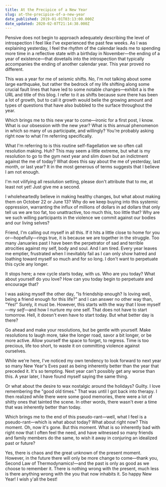 ```yaml
---
title: At the Precipice of a New Year
slug: at-the-precipice-of-a-new-year
date_published: 2019-01-01T03:13:00.000Z
date_updated: 2020-02-07T21:14:38.000Z
---
```


Pensive does not begin to approach adequately describing the level of introspection I feel like I've experienced the past few weeks. As I was explaining yesterday, I feel the rhythm of the calendar leads me to spending more time in a reflective state with a birthday in November—the ending of a year of existence—that dovetails into the introspection that typically accompanies the ending of another calendar year. This year proved no different.

This was a year for me of seismic shifts. No, I'm not talking about some large earthquake, but rather the bedrock of my life shifting along some crucial fault lines that have led to some notable changes—exhibit a is the URL and title of this blog. I refer to it as shifts because sure there has been a lot of growth, but to call it growth would belie the growing amount and types of questions that have also bubbled to the surface throughout the year.

Which brings me to this new year to come—ironic for a first post, I know. What is our obsession with the new year? What is this annual phenomenon in which so many of us participate, and willingly? You're probably asking right now to what I'm referring specifically.

What I'm referring to is this routine self-flagellation we so often call resolution making. Huh? This may seem a little extreme, but what is my resolution to go to the gym next year and slim down but an indictment against the me of today? What does this say about the me of yesterday, last month, or last year? It in the most generous of terms suggests that I believe I am not enough.

I'm not vilifying all resolution setting, please don't attribute that to me, at least not yet! Just give me a second.

I wholeheartedly believe in making healthy changes, but what about making them on October 22 or June 13? Why do we keep buying into this systemic oppression, warranting the influx of millions of dollars in ad dollars that only tell us we are too fat, too unattractive, too much this, too little that? Why are we such willing participants in the violence we commit against our bodies and our living selves?

Friend, I'm calling out myself in all this. If it hits a little close to home for you or—hopefully—rings true, it is because we are together in the struggle. Too many Januaries past I have been the perpetrator of sad and terrible atrocities against my self, body and soul. And I am tired. Every year leaves me emptier, frustrated when I inevitably fail as I can only show hatred and loathing toward myself so much and for so long. I don't want to perpetuate this cycle any longer.

It stops here; a new cycle starts today, with us. Who are you today? What about yourself do you love? How can you today begin to perpetuate and encourage that?

I was asking myself the other day, "Is friendship enough? Is loving well, being a friend enough for this life?" and I can answer no other way than, "Yes!" Surely, it must be. However, this starts with the way that I love myself—my *self*—and how I nurture my one self. That does not have to start tomorrow. Hell, it doesn't even have to start today. But what better day is there?

Go ahead and make your resolutions, but be gentle with yourself. Make resolutions to laugh more, take the longer road, savor a bit longer, or be more active. Allow yourself the space to forget, to regress. Time is too precious, life too short, to waste it on committing violence against ourselves.

While we're here, I've noticed my own tendency to look forward to next year so many New Year's Eves past as being inherently better than the year that preceded it. It's so tempting. Next year can't possibly get any worse than this. A year later, I have found myself saying the same thing.

Or what about the desire to wax nostalgic around the holidays? Guilty. I love remembering the "good old times." That was until I got back into therapy. I then realized while there were some good memories, there were a lot of shitty ones that tainted the scene. In other words, there wasn't ever a time that was inherently better than today.

Which brings me to the end of this pseudo-rant—well, what I feel is a pseudo-rant—which is what about today? What about right now? This moment. Oh, now it's gone. But this moment. What is so inherently bad with right now that I often feel the need, and have witnessed so many friends and family members do the same, to wish it away in conjuring an idealized past or future?

Yes, there is chaos and the great unknown of the present moment. However, in the future there will only be more change to come—thank you, Second Law of Thermodynamics!—and the past is only as good as we choose to remember it. There is nothing wrong with the present, much less is there anything wrong with the you that now inhabits it. So happy New Year! I wish y'all the best!
